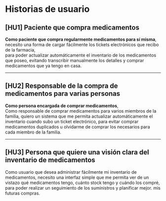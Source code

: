 # Historias de usuario

## [HU1] Paciente que compra medicamentos  
**Como paciente que compra regularmente medicamentos para sí misma**,  
necesito una forma de cargar fácilmente los tickets electrónicos que recibo de la farmacia,  
para poder actualizar automáticamente el inventario de los medicamentos que poseo, evitando transcribir manualmente los detalles y comprar medicamentos que ya tengo en casa.

---

## [HU2] Responsable de la compra de medicamentos para varias personas  
**Como persona encargada de comprar medicamentos**,  
Como responsable de comprar medicamentos para varios miembros de la familia, quiero un sistema que me permita actualizar automáticamente el inventario cuando subo un ticket electrónico, para evitar comprar medicamentos duplicados u olvidarme de comprar los necesarios para cada miembro de la familia.

---

## [HU3] Persona que quiere una visión clara del inventario de medicamentos  
Como usuario que desea administrar fácilmente mi inventario de medicamentos, necesito una interfaz simple que me permita ver de un vistazo qué medicamentos tengo, cuánto stock tengo y cuándo los compré, para poder realizar un seguimiento de los suministros y planificar mejor. mis futuras compras.

